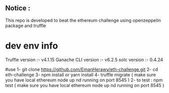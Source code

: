 ## Notice :

This repo is developed to beat the ethereum challenge using openzeppelin package and truffle

# dev env info

Truffle version :- v4.1.15
Ganache CLI version :- v6.2.5
solc version :- 0.4.24

#use
1- git clone https://github.com/EmanHerawy/eth-challenge.git
2- cd eth-challenge
3- npm install or yarn install
4- truffle migrate ( make sure you have local ethereum node up nd running on port 8545 )
2- to test : npm test ( make sure you have local ethereum node up nd running on port 8545 )
